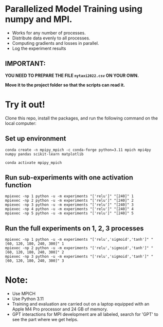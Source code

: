 # Parallelized Model Training using numpy and MPI.
- Works for any number of processes.
- Distribute data evenly to all processes.
- Computing gradients and losses in parallel.
- Log the experiment results
## IMPORTANT: 
**YOU NEED TO PREPARE THE FILE `nytaxi2022.csv` ON YOUR OWN.**

**Move it to the project folder so that the scripts can read it.**

# Try it out!
Clone this repo, install the packages, and run the following command on the local computer:

## Set up environment
```
conda create -n mpipy_mpich -c conda-forge python=3.11 mpich mpi4py numpy pandas scikit-learn matplotlib
 
conda activate mpipy_mpich
```

## Run sub-experiments with one activation function
```
mpiexec -np 1 python -u -m experiments "['relu']" "[240]" 1
mpiexec -np 2 python -u -m experiments "['relu']" "[240]" 2
mpiexec -np 3 python -u -m experiments "['relu']" "[240]" 3
mpiexec -np 4 python -u -m experiments "['relu']" "[240]" 4
mpiexec -np 5 python -u -m experiments "['relu']" "[240]" 5
```


## Run the full experiments on 1, 2, 3 processes
```
mpiexec -np 1 python -u -m experiments "['relu','sigmoid','tanh']" "[60, 120, 180, 240, 300]" 1
mpiexec -np 2 python -u -m experiments "['relu','sigmoid','tanh']" "[60, 120, 180, 240, 300]" 2
mpiexec -np 3 python -u -m experiments "['relu','sigmoid','tanh']" "[60, 120, 180, 240, 300]" 3
```

# Note:
- Use MPICH
- Use Python 3.11
- Training and evaluation are carried out on a laptop equipped with an Apple M4 Pro processor and 24 GB of memory.
- GPT interactions for MPI development are all labeled, search for 'GPT' to see the part where we get helps. 



